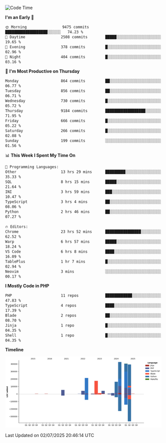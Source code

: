 <!--START_SECTION:waka-->
![Code Time](http://img.shields.io/badge/Code%20Time-3%2C756%20hrs%201%20min-blue)

**I'm an Early 🐤** 

```text
🌞 Morning                9475 commits        ███████████████████░░░░░░   74.23 % 
🌆 Daytime                2508 commits        █████░░░░░░░░░░░░░░░░░░░░   19.65 % 
🌃 Evening                378 commits         █░░░░░░░░░░░░░░░░░░░░░░░░   02.96 % 
🌙 Night                  404 commits         █░░░░░░░░░░░░░░░░░░░░░░░░   03.16 % 
```
📅 **I'm Most Productive on Thursday** 

```text
Monday                   864 commits         ██░░░░░░░░░░░░░░░░░░░░░░░   06.77 % 
Tuesday                  856 commits         ██░░░░░░░░░░░░░░░░░░░░░░░   06.71 % 
Wednesday                730 commits         █░░░░░░░░░░░░░░░░░░░░░░░░   05.72 % 
Thursday                 9184 commits        ██████████████████░░░░░░░   71.95 % 
Friday                   666 commits         █░░░░░░░░░░░░░░░░░░░░░░░░   05.22 % 
Saturday                 266 commits         █░░░░░░░░░░░░░░░░░░░░░░░░   02.08 % 
Sunday                   199 commits         ░░░░░░░░░░░░░░░░░░░░░░░░░   01.56 % 
```


📊 **This Week I Spent My Time On** 

```text
💬 Programming Languages: 
Other                    13 hrs 29 mins      █████████░░░░░░░░░░░░░░░░   35.33 % 
SQL                      8 hrs 15 mins       █████░░░░░░░░░░░░░░░░░░░░   21.64 % 
INI                      3 hrs 59 mins       ███░░░░░░░░░░░░░░░░░░░░░░   10.47 % 
TypeScript               3 hrs 4 mins        ██░░░░░░░░░░░░░░░░░░░░░░░   08.06 % 
Python                   2 hrs 46 mins       ██░░░░░░░░░░░░░░░░░░░░░░░   07.27 % 

🔥 Editors: 
Chrome                   23 hrs 52 mins      ████████████████░░░░░░░░░   62.52 % 
Warp                     6 hrs 57 mins       █████░░░░░░░░░░░░░░░░░░░░   18.24 % 
VS Code                  6 hrs 8 mins        ████░░░░░░░░░░░░░░░░░░░░░   16.09 % 
TablePlus                1 hr 7 mins         █░░░░░░░░░░░░░░░░░░░░░░░░   02.94 % 
Neovim                   3 mins              ░░░░░░░░░░░░░░░░░░░░░░░░░   00.17 % 
```

**I Mostly Code in PHP** 

```text
PHP                      11 repos            ████████████░░░░░░░░░░░░░   47.83 % 
TypeScript               4 repos             ████░░░░░░░░░░░░░░░░░░░░░   17.39 % 
Blade                    2 repos             ██░░░░░░░░░░░░░░░░░░░░░░░   08.70 % 
Jinja                    1 repo              █░░░░░░░░░░░░░░░░░░░░░░░░   04.35 % 
Shell                    1 repo              █░░░░░░░░░░░░░░░░░░░░░░░░   04.35 % 
```



**Timeline**

![Lines of Code chart](https://raw.githubusercontent.com/abrahamgreyson/abrahamgreyson/main/assets/bar_graph.png)


 Last Updated on 02/07/2025 20:46:14 UTC
<!--END_SECTION:waka-->
